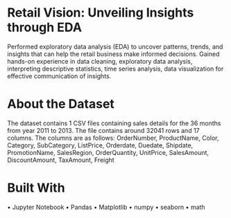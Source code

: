 # Retail Vision: Unveiling Insights through EDA                                                                                            
Performed exploratory data analysis (EDA) to uncover patterns, trends, and insights that can help the retail business make informed decisions. Gained hands-on experience in data cleaning, exploratory data analysis, interpreting descriptive statistics, time series analysis, data visualization for effective communication of insights.

# About the Dataset
The dataset contains 1 CSV files containing sales details for the 36 months from year 2011 to 2013. The file contains around 32041 rows and 17 columns. The columns are as follows:
OrderNumber, ProductName, Color, Category, SubCategory, ListPrice, Orderdate, Duedate, Shipdate, PromotionName, SalesRegion, OrderQuantity, UnitPrice, SalesAmount, DiscountAmount, TaxAmount, Freight

# Built With
 • Jupyter Notebook
 • Pandas
 • Matplotlib
 • numpy
 • seaborn
 • math
